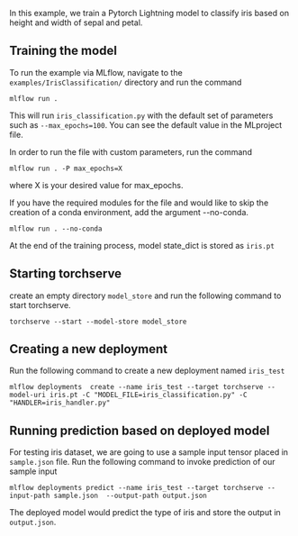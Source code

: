 In this example, we train a Pytorch Lightning model to classify iris based on height and width of sepal and petal. 

## Training the model

To run the example via MLflow, navigate to the `examples/IrisClassification/` directory and run the command

```
mlflow run .

```

This will run `iris_classification.py` with the default set of parameters such as `--max_epochs=100`. You can see the default value in the MLproject file.

In order to run the file with custom parameters, run the command

```
mlflow run . -P max_epochs=X
```

where X is your desired value for max_epochs.

If you have the required modules for the file and would like to skip the creation of a conda environment, add the argument --no-conda.

```
mlflow run . --no-conda
```

At the end of the training process, model state_dict is stored as `iris.pt`

## Starting torchserve

create an empty directory `model_store` and run the following command to start torchserve.

`torchserve --start --model-store model_store`

## Creating a new deployment

Run the following command to create a new deployment named `iris_test`

`mlflow deployments  create --name iris_test --target torchserve --model-uri iris.pt -C "MODEL_FILE=iris_classification.py" -C "HANDLER=iris_handler.py"`


## Running prediction based on deployed model

For testing iris dataset, we are going to use a sample input tensor placed in `sample.json` file. 
Run the following command to invoke prediction of our sample input

`mlflow deployments predict --name iris_test --target torchserve --input-path sample.json  --output-path output.json`

The deployed model would predict the type of iris and store the output in `output.json`.
